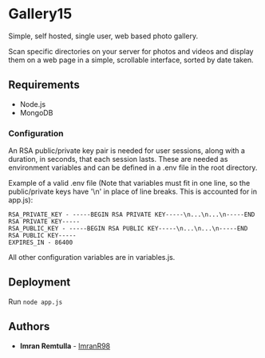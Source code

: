 # Gallery15
Simple, self hosted, single user, web based photo gallery.

Scan specific directories on your server for photos and videos and display them on a web page in a simple, scrollable interface, sorted by date taken. 

## Requirements
- Node.js
- MongoDB

### Configuration
An RSA public/private key pair is needed for user sessions, along with a duration, in seconds, that each session lasts. These are needed as environment variables and can be defined in a .env file in the root directory.

Example of a valid .env file (Note that variables must fit in one line, so the public/private keys have '\n' in place of line breaks. This is accounted for in app.js):
```
RSA_PRIVATE_KEY - -----BEGIN RSA PRIVATE KEY-----\n...\n...\n-----END RSA PRIVATE KEY-----
RSA_PUBLIC_KEY - -----BEGIN RSA PUBLIC KEY-----\n...\n...\n-----END RSA PUBLIC KEY-----
EXPIRES_IN - 86400
```

All other configuration variables are in variables.js.

## Deployment
Run ```node app.js```

## Authors
* **Imran Remtulla** - [ImranR98](https://github.com/ImranR98)